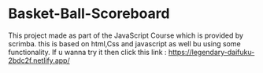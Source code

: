 # Basket-Ball-Scoreboard
This project made as part of the JavaScript Course which is provided by scrimba.
this is based on html,Css and javascript as well bu using some functionality.
If u wanna try it then click this link : https://legendary-daifuku-2bdc2f.netlify.app/
